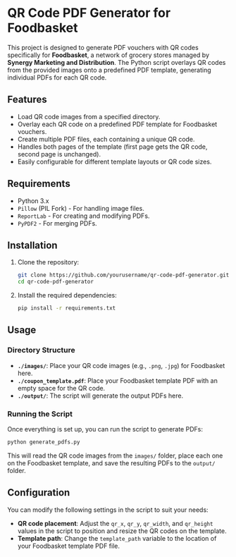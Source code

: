 # QR Code PDF Generator for Foodbasket

This project is designed to generate PDF vouchers with QR codes specifically for **Foodbasket**, a network of grocery stores managed by **Synergy Marketing and Distribution**. The Python script overlays QR codes from the provided images onto a predefined PDF template, generating individual PDFs for each QR code.

## Features

- Load QR code images from a specified directory.
- Overlay each QR code on a predefined PDF template for Foodbasket vouchers.
- Create multiple PDF files, each containing a unique QR code.
- Handles both pages of the template (first page gets the QR code, second page is unchanged).
- Easily configurable for different template layouts or QR code sizes.

## Requirements

- Python 3.x
- `Pillow` (PIL Fork) - For handling image files.
- `ReportLab` - For creating and modifying PDFs.
- `PyPDF2` - For merging PDFs.

## Installation

1. Clone the repository:

   ```bash
   git clone https://github.com/yourusername/qr-code-pdf-generator.git
   cd qr-code-pdf-generator
   ```

2. Install the required dependencies:
   ```bash
   pip install -r requirements.txt
   ```

## Usage

### Directory Structure

- **`./images/`**: Place your QR code images (e.g., `.png`, `.jpg`) for Foodbasket here.
- **`./coupon_template.pdf`**: Place your Foodbasket template PDF with an empty space for the QR code.
- **`./output/`**: The script will generate the output PDFs here.

### Running the Script

Once everything is set up, you can run the script to generate PDFs:

```bash
python generate_pdfs.py
```

This will read the QR code images from the `images/` folder, place each one on the Foodbasket template, and save the resulting PDFs to the `output/` folder.

## Configuration

You can modify the following settings in the script to suit your needs:

- **QR code placement**: Adjust the `qr_x`, `qr_y`, `qr_width`, and `qr_height` values in the script to position and resize the QR codes on the template.
- **Template path**: Change the `template_path` variable to the location of your Foodbasket template PDF file.
